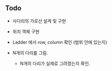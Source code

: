 ## Todo
- 사다리의 가로선 설계 및 구현
- 위치 객체 구현

- Ladder 에서 row, column 확인 (범위 안에 있는지)

- N개의 다리를 그림.
    - N개의 다리가 실제로 그려졌는지 확인.